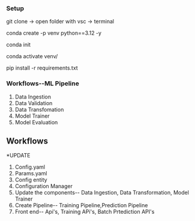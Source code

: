 
### Setup
git clone -> open folder with vsc -> terminal 

conda create -p venv python==3.12 -y

conda init

conda activate venv/

pip install -r requirements.txt

### Workflows--ML Pipeline

1. Data Ingestion
2. Data Validation
3. Data Transfomation
4. Model Trainer
5. Model Evaluation

## Workflows

*UPDATE
1. Config.yaml
2. Params.yaml
3. Config entity
4. Configuration Manager
5. Update the components-- Data Ingestion, Data Transformation, Model Trainer
6. Create Pipeline-- Training Pipeline,Prediction Pipeline
7. Front end-- Api's, Training APi's, Batch Prtediction API's


